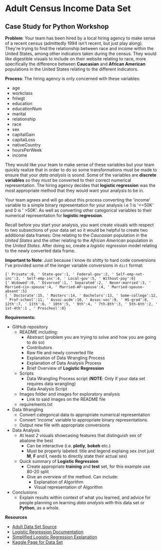 # Adult Census Income Data Set
## Case Study for Python Workshop

**Problem**: 
Your team has been hired by a local hiring agency to make sense of a recent census (admittedly 1994 isn't recent, but just play along). They're trying to find the relationship between race and income within the United States, among other indicators taken during the census. They would like digestible visuals to include on their website relating to race, more specifically the difference between **Caucasian** and **African American** populations in the United States relating to the different indicators. 

**Process**: 
The hiring agency is only concerned with these variables:

+ age
+ workclass
+ fnlwgt
+ education
+ educationNum
+ marital
+ relationship
+ race
+ sex
+ capitalGain
+ capitalLoss
+ nativeCountry
+ hoursPerWeek
+ income

They would like your team to make sense of these variables but your team quickly realize that in order to do so some transformations must be made to ensure that your *data analysis* is sound. Some of the variables are **discrete variables** so they *must* be converted to their correct numerical representation. The hiring agency decides that **logistic regression** was the most appropriate method that they would want your analysis to be in.

Your team agrees and will go about this process converting the 'income' variable to a simple binary representation for your analysis i.e 1 is '<=50K' and 0 is ' >50K'. As well as converting other categorical variables to their numerical representation for **logistic regression**.  

Recall before you start your analysis, you want create visuals with respect to two subsections of your data set so it would be helpful to create two additional data frames: One relating to the *Caucasian* population in the *United States* and the other relating to the *African American* population in the *United States*. After doing so, create a *logistic regression* model relating to the newly converted data frame. 

**Important to Note**:
Just because I know its shitty to hard code conversions I've provided some of the longer variable conversions in `dict` format:

	{' Private':0, ' State-gov':1, ' Federal-gov':2, ' Self-emp-not-inc':3, ' Self-emp-inc':4, ' Local-gov':5, ' Without-pay':6}
	{' Widowed':0, ' Divorced':1, ' Separated':2, ' Never-married':3, ' Married-civ-spouse':4, ' Married-AF-spouse':4, ' Married-spouse-absent':5} 
	{ ' Doctorate':15, ' Masters':14, ' Bachelors':13, ' Some-college':12, ' Prof-school':11, ' Assoc-acdm':10, ' Assoc-voc':9, ' HS-grad':8, ' 12th':7, ' 11th':6, ' 10th':5, ' 9th':4, ' 7th-8th':3, ' 5th-6th':2, ' 1st-4th':1 , ' Preschool':0}


**Requirements:**
+ GitHub repository
	+ README including:
		+ Abstract (problem you are trying to solve and how you are going to do so)
		+ Contributors
		+ Raw file and newly converted file
		+ Explanation of Data Wrangling Process
		+ Explanation of Data Analysis Process
		+ Brief Overview of **Logistic Regression**
	+ Scripts
		+ Data Wrangling Process script (**NOTE**: Only if your data set requires data wrangling)
		+ Data Analysis Script
	+ Images folder and images for exploratory analysis
		+ Link to said images on the README file
	+ requirements.txt
+ Data Wrangling
	+ Convert categorical data to appropriate numerical representation
	+ Convert 'income' variable to appropriate binary representations.
	+ Output new file with appropriate conversions
+ Data Analysis
	+ At least *2* visuals showcasing features that distinguish sex of abalone the best
		+ Can be interactive (i.e. **plotly**, **bokeh** etc.) 
		+ Must be properly labeled: title and legend explaing sex (not just **M**, **F** and **I**, needs to directly state their actual sex)
	+ Quick summary of **Logistic Regression**
	 	+ Create appropriate **training** and **test** set, for this example use 80-20 split
		+ Give an overview of the method. Can include:
			+ Explanation of Algorithm  
			+ Visual representation of Algorithm
+ Conclusions
	+ Explain results within context of what you learned, and advice for people planning on learning *data analysis* with this data set or **Python**, as a whole.

**Resources**
+ [Adult Data Set Source](https://archive.ics.uci.edu/ml/datasets/Adult)
+ [Logistic Regression Documentation](http://scikit-learn.org/stable/modules/generated/sklearn.linear_model.LogisticRegression.html)
+ [Simplified Logistic Regression Explanation](https://codesachin.wordpress.com/2015/08/16/logistic-regression-for-dummies/)
+ [Kaggle Page for Data Set](https://www.kaggle.com/uciml/adult-census-income)
